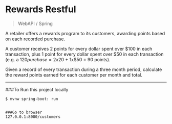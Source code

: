 Rewards Restful
===============================

> WebAPI / Spring

 

A retailer offers a rewards program to its customers, awarding points based on each recorded purchase.
 
A customer receives 2 points for every dollar spent over $100 in each transaction, plus 1 point for every dollar spent over $50 in each transaction
(e.g. a $120 purchase = 2x$20 + 1x$50 = 90 points).
 
Given a record of every transaction during a three month period, calculate the reward points earned for each customer per month and total.



  

------------------------------------------------------------


###To Run this project locally
```shell
$ mvnw spring-boot: run


###Go to browser
127.0.0.1:8080/customers
